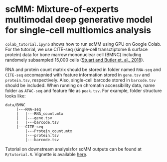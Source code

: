 # scMM: Mixture-of-experts multimodal deep generative model for single-cell multiomics analysis


`colab_tutorial.ipynb` shows how to run scMM using GPU on Google Colab.
For the tutorial, we use CITE-seq (single-cell transctiptome & surface protein) data for bone marrow mononuclear cell (BMNC) including randomely subsampled 15,000 cells ([Stuart and Butler et. al., 2018](https://www.cell.com/cell/fulltext/S0092-8674(19)30559-8#%20)). 

RNA and protein count matrix should be stored in folder named `RNA-seq` and `CITE-seq` accomapnied with feature information stored in `gene.tsv` and `protein.tsv`, respectively. Also, single-cell barcode stored in `barcode.tsv` should be included. When running on chromatin accessibility data, name folder as `ATAC-seq` and feature file as `peak.tsv`. For example, folder structure looks like:
```
data/BMNC
     |---RNA-seq
     |   |---RNA_count.mtx
     |   |---gene.tsv
     |   |---barcode.tsv
     |---CITE-seq
         |---Protein_count.mtx
         |---protein.tsv
         |---barcode.tsv
```

Tutorial on downstream analysisfor scMM outputs can be found at `R/tutorial.R`. 
Vignette is available [here](http://htmlpreview.github.io/?https://github.com/kodaim1115/test/blob/master/tutorial.html).

